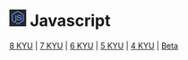 # [![CodeWars](https://raw.githubusercontent.com/stephencarrera/Codewars/master/Assets/javascript.png)](JavaScript/JavaScript.md) Javascript

[8 KYU](https://github.com/stephencarrera/Codewars/tree/master/JavaScript/8KYU) | [7 KYU](https://github.com/stephencarrera/Codewars/tree/master/JavaScript/7KYU) | [6 KYU](https://github.com/stephencarrera/Codewars/tree/master/JavaScript/6KYU) | [5 KYU](https://github.com/stephencarrera/Codewars/tree/master/JavaScript/5KYU) | [4 KYU](https://github.com/stephencarrera/Codewars/tree/master/JavaScript/4KYU) | [Beta](https://github.com/stephencarrera/Codewars/tree/master/JavaScript/Beta)

<!-- 
### <a name="8KYU">8 KYU</a>

### <a name="7KYU">7 KYU</a>

### <a name="6KYU">6 KYU</a>

### <a name="5KYU">5 KYU</a>

### <a name="4KYU">4 KYU</a>

### <a name="Beta">Beta</a> -->
